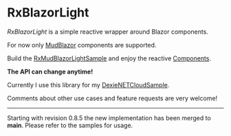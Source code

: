 # RxBlazorLight

*RxBlazorLight* is a simple reactive wrapper around Blazor components.

For now only [MudBlazor](https://mudblazor.com/) components are supported.

Build the [RxMudBlazorLightSample](https://github.com/b-straub/RxBlazorLight/tree/main/RxMudBlazorLightSample) and enjoy the reactive [Components](https://github.com/b-straub/RxBlazorLight/tree/main/RxMudBlazorLightTestBase/Components).

**The API can change anytime!**

Currently I use this library for my [DexieNETCloudSample](https://github.com/b-straub/DexieNET/tree/cloud/DexieNETCloudSample).

Comments about other use cases and feature requests are very welcome!

---

Starting with revision 0.8.5 the new implementation has been merged to **main**. Please refer to the samples for usage.